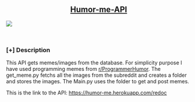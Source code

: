 <h2 align="center"><u>Humor-me-API</u></h2>

![](https://external-content.duckduckgo.com/iu/?u=http%3A%2F%2F3.bp.blogspot.com%2F-bMn8P9L2tLM%2FUQE28fTtuJI%2FAAAAAAAAAWo%2FhJpvKOi8zVA%2Fs1600%2Fhd_computer_guy_meme_by_zapgod16-d4t2jh3.png&f=1&nofb=1)
<p align="center">
<br>
</p>

### [+] Description
This API gets memes/images from the database. For simplicity purpose I have used programming memes from <a href=https://www.reddit.com/r/ProgrammerHumor/>r/ProgrammerHumor</a>. The get_meme.py fetchs all the images from the subreddit and creates a folder and stores the images. The Main.py uses the folder to get and post memes.

This is the link to the API: https://humor-me.herokuapp.com/redoc



